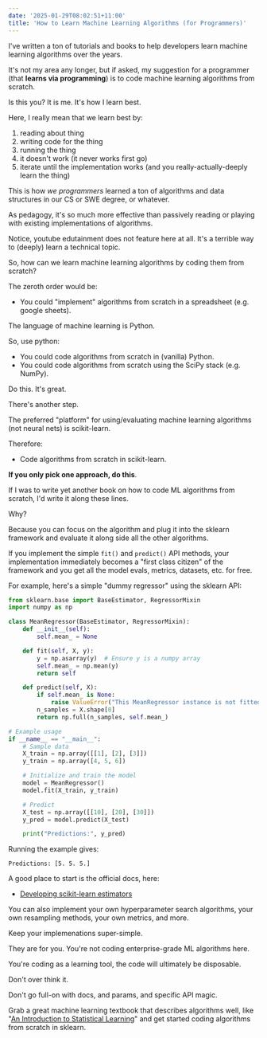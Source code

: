 ```yaml
---
date: '2025-01-29T08:02:51+11:00'
title: 'How to Learn Machine Learning Algorithms (for Programmers)'
---
```


I've written a ton of tutorials and books to help developers learn machine learning algorithms over the years.

It's not my area any longer, but if asked, my suggestion for a programmer (that **learns via programming**) is to code machine learning algorithms from scratch.

Is this you? It is me. It's how I learn best.

Here, I really mean that we learn best by:

1. reading about thing
2. writing code for the thing
3. running the thing
4. it doesn't work (it never works first go)
5. iterate until the implementation works (and you really-actually-deeply learn the thing)

This is how _we programmers_ learned a ton of algorithms and data structures in our CS or SWE degree, or whatever.

As pedagogy, it's so much more effective than passively reading or playing with existing implementations of algorithms.

Notice, youtube edutainment does not feature here at all. It's a terrible way to (deeply) learn a technical topic.

So, how can we learn machine learning algorithms by coding them from scratch?

The zeroth order would be:

* You could "implement" algorithms from scratch in a spreadsheet (e.g. google sheets).

The language of machine learning is Python.

So, use python:

* You could code algorithms from scratch in (vanilla) Python.
* You could code algorithms from scratch using the SciPy stack (e.g. NumPy).

Do this. It's great.

There's another step.

The preferred "platform" for using/evaluating machine learning algorithms (not neural nets) is scikit-learn.

Therefore:

* Code algorithms from scratch in scikit-learn.

**If you only pick one approach, do this**.

If I was to write yet another book on how to code ML algorithms from scratch, I'd write it along these lines.

Why?

Because you can focus on the algorithm and plug it into the sklearn framework and evaluate it along side all the other algorithms.

If you implement the simple `fit()` and `predict()` API methods, your implementation immediately becomes a "first class citizen" of the framework and you get all the model evals, metrics, datasets, etc. for free.

For example, here's a simple "dummy regressor" using the sklearn API:

```python
from sklearn.base import BaseEstimator, RegressorMixin
import numpy as np

class MeanRegressor(BaseEstimator, RegressorMixin):
    def __init__(self):
        self.mean_ = None

    def fit(self, X, y):
        y = np.asarray(y)  # Ensure y is a numpy array
        self.mean_ = np.mean(y)
        return self

    def predict(self, X):
        if self.mean_ is None:
            raise ValueError("This MeanRegressor instance is not fitted yet. Call 'fit'.")
        n_samples = X.shape[0]
        return np.full(n_samples, self.mean_)

# Example usage
if __name__ == "__main__":
    # Sample data
    X_train = np.array([[1], [2], [3]])
    y_train = np.array([4, 5, 6])

    # Initialize and train the model
    model = MeanRegressor()
    model.fit(X_train, y_train)

    # Predict
    X_test = np.array([[10], [20], [30]])
    y_pred = model.predict(X_test)

    print("Predictions:", y_pred)
```

Running the example gives:

```text
Predictions: [5. 5. 5.]
```

A good place to start is the official docs, here:

* [Developing scikit-learn estimators](https://scikit-learn.org/dev/developers/develop.html)

You can also implement your own hyperparameter search algorithms, your own resampling methods, your own metrics, and more.

Keep your implemenations super-simple.

They are for you. You're not coding enterprise-grade ML algorithms here.

You're coding as a learning tool, the code will ultimately be disposable.

Don't over think it.

Don't go full-on with docs, and params, and specific API magic.

Grab a great machine learning textbook that describes algorithms well, like "[An Introduction to Statistical Learning](https://www.statlearning.com/)" and get started coding algorithms from scratch in sklearn.

